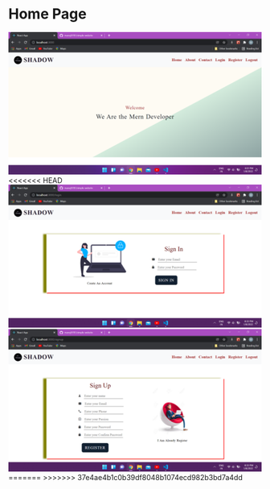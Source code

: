 # Home Page 
<img src="ScreenShots\Screenshot1.png">
<<<<<<< HEAD
<img src="ScreenShots\Screenshot2.png">
<img src="ScreenShots\Screenshot3.png">
=======
>>>>>>> 37e4ae4b1c0b39df8048b1074ecd982b3bd7a4dd
